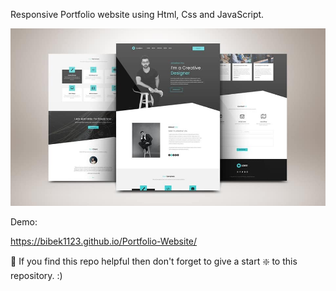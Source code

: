 Responsive Portfolio website using Html, Css and JavaScript.

![Portfolio website](https://github.com/bibek1123/Portfolio-Website/blob/master/82380648_159883675567106_2350191587381739520_n.jpg?raw=true)


Demo: 


https://bibek1123.github.io/Portfolio-Website/


🙏 If you find this repo helpful then don't forget to give a start ❇️  to this repository. :)

